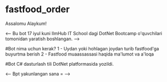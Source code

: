 # fastfood_order
Assalomu Alaykum!

<-- Bu bot 17 iyul kuni IlmHub IT School dagi DotNet Bootcamp o'quvchilari tomonidan yaratish boshlangan. -->

#Bot nima uchun kerak?
  1 - Uydan yoki hohlagan joydan turib fastfood'ga buyurtma berish
  2 - Fastfood muaassassasi haqida ma'lumot va a'loqa

#Bot C# dasturlash tili DotNet platformasida yozildi.

<-- Bpt yakunlangan sana =   -->
